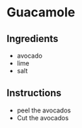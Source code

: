 # Guacamole
## Ingredients
* avocado
* lime
* salt
## Instructions
* peel the avocados
* Cut the avocados
